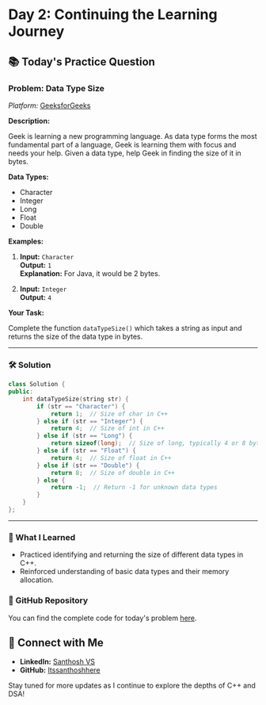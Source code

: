 # Day 2: Continuing the Learning Journey

## 📚 Today's Practice Question

### Problem: Data Type Size
*Platform:* [GeeksforGeeks](https://www.geeksforgeeks.org/)

**Description:**

Geek is learning a new programming language. As data type forms the most fundamental part of a language, Geek is learning them with focus and needs your help. Given a data type, help Geek in finding the size of it in bytes.

**Data Types:**
- Character
- Integer
- Long
- Float
- Double

**Examples:**

1. **Input:** `Character`  
   **Output:** `1`  
   **Explanation:** For Java, it would be 2 bytes.

2. **Input:** `Integer`  
   **Output:** `4`

**Your Task:**

Complete the function `dataTypeSize()` which takes a string as input and returns the size of the data type in bytes.

---

### 🛠 Solution

```cpp
class Solution {
public:
    int dataTypeSize(string str) {
        if (str == "Character") {
            return 1;  // Size of char in C++
        } else if (str == "Integer") {
            return 4;  // Size of int in C++
        } else if (str == "Long") {
            return sizeof(long);  // Size of long, typically 4 or 8 bytes
        } else if (str == "Float") {
            return 4;  // Size of float in C++
        } else if (str == "Double") {
            return 8;  // Size of double in C++
        } else {
            return -1;  // Return -1 for unknown data types
        }
    }
};
```

---

### 🚀 What I Learned

- Practiced identifying and returning the size of different data types in C++.
- Reinforced understanding of basic data types and their memory allocation.

### 🔗 GitHub Repository

You can find the complete code for today's problem [here](https://github.com/Itssanthoshhere/DSA/tree/main/C%2B%2B%20with%20DSA-learning-journey/Day%202%20-%20Exploring%20Data%20Types%20in%20C%2B%2B/C%2B%2B%20Practice%20Questions%20-%20Day%202). 

## 🔗 Connect with Me
- **LinkedIn:** [Santhosh VS](https://www.linkedin.com/in/thesanthoshvs/)
- **GitHub:** [Itssanthoshhere](https://github.com/Itssanthoshhere)

Stay tuned for more updates as I continue to explore the depths of C++ and DSA!
